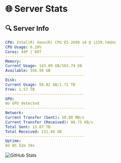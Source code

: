 # 🌐 Server Stats
## 🔍 Server Info
```yaml
CPU: Intel(R) Xeon(R) CPU E5-2699 v4 @ 1239.74GHz
CPU Usage: 0.10%
Cores: 44P | 88T
-----------------------------------
Memory:
Current Usage: 143.89 GB/503.74 GB
Available: 356.50 GB
-----------------------------------
Disk:
Current Usage: 58.82 GB/1.71 TB
Free: 1.57 TB
-----------------------------------
GPU:
No GPU detected
-----------------------------------
Network:
Current Transfer (Sent): 10.80 MB/s
Current Transfer (Received): 88.75 KB/s
Total Sent: 13.87 TB
Total Received: 131.44 GB
-----------------------------------
Uptime:
8d 0h 52m 39s
```
![GitHub Stats](https://img.shields.io/badge/Updated-2025-03-15_22:15:28-blue)